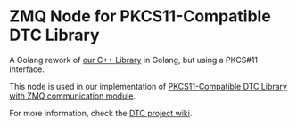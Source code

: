 # ZMQ Node for  PKCS11-Compatible DTC Library

A Golang rework of [our C++ Library](https://github.com/niclabs/tchsm-libdtc) in Golang, but using a PKCS#11 interface.

This node is used in our implementation of [PKCS11-Compatible DTC Library with ZMQ communication module](https://github.com/niclabs/dtc).

For more information, check the [DTC project wiki](https://github.com/niclabs/dtc/wiki).

